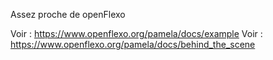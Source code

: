Assez proche de openFlexo

Voir : https://www.openflexo.org/pamela/docs/example
Voir : https://www.openflexo.org/pamela/docs/behind_the_scene
